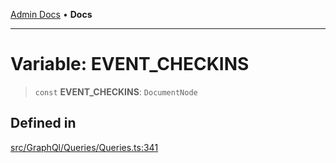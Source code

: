 [Admin Docs](/) • **Docs**

***

# Variable: EVENT\_CHECKINS

> `const` **EVENT\_CHECKINS**: `DocumentNode`

## Defined in

[src/GraphQl/Queries/Queries.ts:341](https://github.com/PalisadoesFoundation/talawa-admin/blob/main/src/GraphQl/Queries/Queries.ts#L341)
